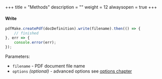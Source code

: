 +++
title = "Methods"
description = ""
weight = 12
alwaysopen = true
+++

#### Write
```js
pdfMake.createPdf(docDefinition).write(filename).then(() => {
	// finished
}, err => {
	console.error(err);
});
```
Parameters:

* `filename` - PDF document file name
* `options` _(optional)_ - advanced options see [options chapter](/docs/0.3/options/)